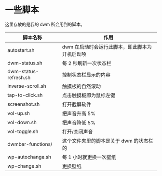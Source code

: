 # 一些脚本

这里存放的是我的 dwm 所会用到的脚本。

| 脚本名称              | 作用                                           |
|-----------------------|------------------------------------------------|
| autostart.sh          | dwm 在启动时会运行此脚本，即此脚本为开机启动项 |
| dwm-status.sh         | 每 2 秒刷新一次状态栏                          |
| dwm-status-refresh.sh | 控制状态栏显示的内容                           |
| inverse-scroll.sh     | 触摸板的自然滚动                               |
| tap-to-click.sh       | 点击触摸板即为鼠标左键                         |
| screenshot.sh         | 打开截屏软件                                   |
| vol-up.sh             | 把声音升高 5%                                  |
| vol-down.sh           | 把声音降低 5%                                  |
| vol-toggle.sh         | 打开/关闭声音                                  |
| dwmbar-functions/     | 这个文件夹里的脚本是关于 dwm 的状态栏的        |
| wp-autochange.sh      | 每 1 小时就更换一次壁纸                        |
| wp-change.sh          | 更换壁纸                                       |

